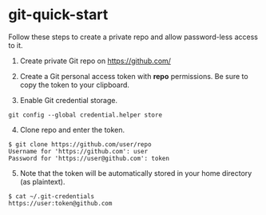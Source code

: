 # git-quick-start

Follow these steps to create a private repo and allow password-less access to it.

1. Create private Git repo on https://github.com/

2. Create a Git personal access token with **repo** permissions. Be sure to copy the token to your clipboard.

3. Enable Git credential storage.
```
git config --global credential.helper store
```

4. Clone repo and enter the token. 
```
$ git clone https://github.com/user/repo
Username for 'https://github.com': user
Password for 'https://user@github.com': token
```

5. Note that the token will be automatically stored in your home directory (as plaintext).
```
$ cat ~/.git-credentials 
https://user:token@github.com
```
